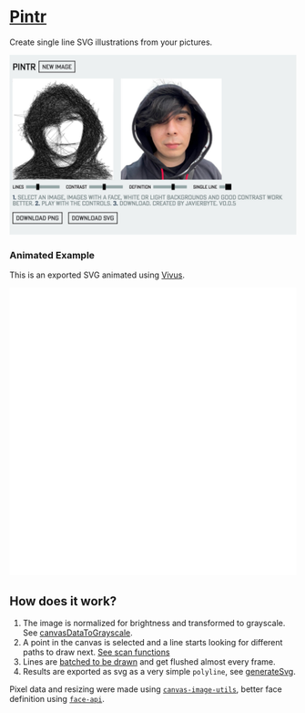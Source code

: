 # [Pintr](https://javier.xyz/pintr/)

Create single line SVG illustrations from your pictures.

[![pintr](public/thumbnail.jpg)](https://javier.xyz/pintr/)

### Animated Example

This is an exported SVG animated using [Vivus](https://maxwellito.github.io/vivus-instant/).

[![pintr](public/animated-example-3.svg)](https://javier.xyz/pintr/)

## How does it work?

1. The image is normalized for brightness and transformed to grayscale. See [canvasDataToGrayscale](https://github.com/javierbyte/pintr/blob/master/lib/canvasDataToGrayscale.js).
2. A point in the canvas is selected and a line starts looking for different paths to draw next. [See scan functions](https://github.com/javierbyte/pintr/blob/master/transforms/scan.js)
3. Lines are [batched to be drawn](https://github.com/javierbyte/pintr/blob/master/transforms/draw.js) and get flushed almost every frame.
4. Results are exported as svg as a very simple `polyline`, see [generateSvg](https://github.com/javierbyte/pintr/blob/master/transforms/svg.js).

Pixel data and resizing were made using [`canvas-image-utils`](https://github.com/javierbyte/canvas-image-utils), better face definition using [`face-api`](https://github.com/justadudewhohacks/face-api.js/).
